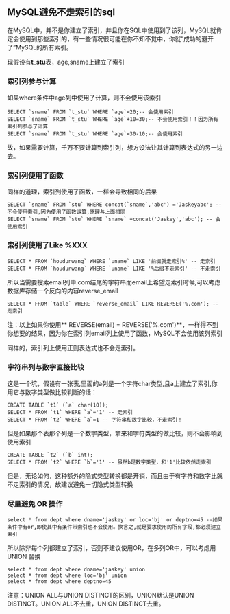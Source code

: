## MySQL避免不走索引的sql

在MySQL中，并不是你建立了索引，并且你在SQL中使用到了该列，MySQL就肯定会使用到那些索引的，有一些情况很可能在你不知不觉中，你就“成功的避开了”MySQL的所有索引。

现假设有**t_stu**表，age,sname上建立了索引
### 索引列参与计算
如果where条件中age列中使用了计算，则不会使用该索引
```
SELECT `sname` FROM `t_stu` WHERE `age`=20;-- 会使用索引
SELECT `sname` FROM `t_stu` WHERE `age`+10=30;-- 不会使用索引！！因为所有索引列参与了计算
SELECT `sname` FROM `t_stu` WHERE `age`=30-10;-- 会使用索引
```
故，如果需要计算，千万不要计算到索引列，想方设法让其计算到表达式的另一边去。
### 索引列使用了函数
同样的道理，索引列使用了函数，一样会导致相同的后果
```
SELECT `sname` FROM `stu` WHERE concat(`sname`,'abc') ='Jaskeyabc'; -- 不会使用索引,因为使用了函数运算,原理与上面相同
SELECT `sname` FROM `stu` WHERE `sname` =concat('Jaskey','abc'); -- 会使用索引
```
### 索引列使用了Like %XXX
```
SELECT * FROM `houdunwang` WHERE `uname` LIKE '前缀就走索引%' -- 走索引
SELECT * FROM `houdunwang` WHERE `uname` LIKE '%后缀不走索引' -- 不走索引
```
所以当需要搜索email列中.com结尾的字符串而email上希望走索引时候,可以考虑数据库存储一个反向的内容reverse_email
```
SELECT * FROM `table` WHERE `reverse_email` LIKE REVERSE('%.com'); -- 走索引
```
注：以上如果你使用** REVERSE(email) = REVERSE('%.com')**，一样得不到你想要的结果，因为你在索引列email列上使用了函数，MySQL不会使用该列索引

同样的，索引列上使用正则表达式也不会走索引。

### 字符串列与数字直接比较
这是一个坑，假设有一张表,里面的a列是一个字符char类型,且a上建立了索引,你用它与数字类型做比较判断的话：
```
CREATE TABLE `t1` (`a` char(10));
SELECT * FROM `t1` WHERE `a`='1' -- 走索引
SELECT * FROM `t2` WHERE `a`=1 -- 字符串和数字比较，不走索引！
```
但是如果那个表那个列是一个数字类型，拿来和字符类型的做比较，则不会影响到使用索引
```
CREATE TABLE `t2` (`b` int);
SELECT * FROM `t2` WHERE `b`='1' -- 虽然b是数字类型，和'1'比较依然走索引
```
但是，无论如何，这种额外的隐式类型转换都是开销，而且由于有字符和数字比就不走索引的情况，故建议避免一切隐式类型转换

### 尽量避免 OR 操作
```
select * from dept where dname='jaskey' or loc='bj' or deptno=45 --如果条件中有or,即使其中有条件带索引也不会使用。换言之,就是要求使用的所有字段,都必须建立索引
```
所以除非每个列都建立了索引，否则不建议使用OR，在多列OR中，可以考虑用UNION 替换
```
select * from dept where dname='jaskey' union
select * from dept where loc='bj' union
select * from dept where deptno=45
```
注意：UNION ALL与UNION DISTINCT的区别，UNION默认是UNION DISTINCT。UNION ALL不去重，UNION DISTINCT去重。


